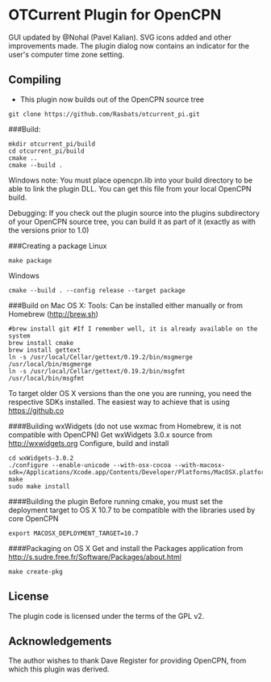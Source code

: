 
OTCurrent Plugin for OpenCPN
============================

GUI updated by @Nohal (Pavel Kalian). SVG icons added and other improvements made.
The plugin dialog now contains an indicator for the user's computer time zone setting. 

Compiling
---------
* This plugin now builds out of the OpenCPN source tree
```
git clone https://github.com/Rasbats/otcurrent_pi.git
```

###Build:
```
mkdir otcurrent_pi/build
cd otcurrent_pi/build
cmake ..
cmake --build .
```
Windows note: You must place opencpn.lib into your build directory to be able to link the plugin DLL. You can get this file from your local OpenCPN build.

Debugging:
If you check out the plugin source into the plugins subdirectory of your OpenCPN source tree, you can build it as part of it (exactly as with the versions prior to 1.0)

###Creating a package
Linux
```
make package
```

Windows
```
cmake --build . --config release --target package
```

###Build on Mac OS X:
Tools: Can be installed either manually or from Homebrew (http://brew.sh)
```
#brew install git #If I remember well, it is already available on the system
brew install cmake
brew install gettext
ln -s /usr/local/Cellar/gettext/0.19.2/bin/msgmerge /usr/local/bin/msgmerge
ln -s /usr/local/Cellar/gettext/0.19.2/bin/msgfmt /usr/local/bin/msgfmt
```

To target older OS X versions than the one you are running, you need the respective SDKs installed. The easiest way to achieve that is using https://github.co

####Building wxWidgets
(do not use wxmac from Homebrew, it is not compatible with OpenCPN)
Get wxWidgets 3.0.x source from http://wxwidgets.org
Configure, build and install
```
cd wxWidgets-3.0.2
./configure --enable-unicode --with-osx-cocoa --with-macosx-sdk=/Applications/Xcode.app/Contents/Developer/Platforms/MacOSX.platform/Developer/SDKs/MacOSX10.7
make
sudo make install
```

####Building the plugin
Before running cmake, you must set the deployment target to OS X 10.7 to be compatible with the libraries used by core OpenCPN
```
export MACOSX_DEPLOYMENT_TARGET=10.7
```

####Packaging on OS X
Get and install the Packages application from http://s.sudre.free.fr/Software/Packages/about.html
```
make create-pkg
```

License
-------
The plugin code is licensed under the terms of the GPL v2.

Acknowledgements
----------------
The author wishes to thank Dave Register for providing OpenCPN, from which this plugin was derived.
